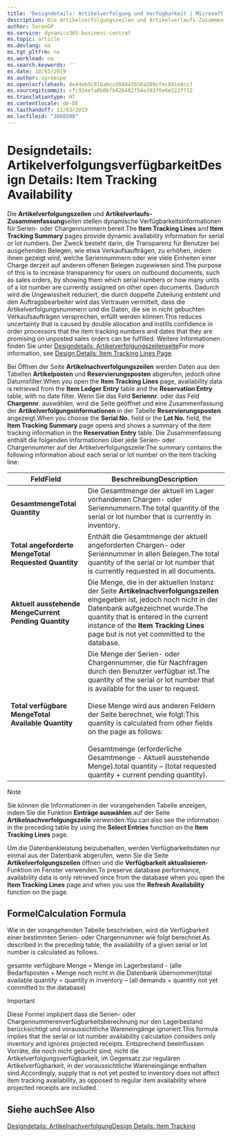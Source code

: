```yaml
---
title: 'Designdetails: Artikelverfolgung und Verfügbarkeit | Microsoft Docs'
description: Die Artikelverfolgungszeilen und Artikelverlaufs-Zusammenfassungsseiten stellen dynamische Verfügbarkeitsinformationen für Serien- oder Chargennummern bereit. Der Zweck besteht darin, die Transparenz für Benutzer bei ausgehenden Belegen, wie etwa Verkaufsaufträgen, zu erhöhen, indem ihnen gezeigt wird, welche Seriennummern oder wie viele Einheiten einer Charge derzeit auf anderen offenen Belegen zugewiesen sind.
author: SorenGP
ms.service: dynamics365-business-central
ms.topic: article
ms.devlang: na
ms.tgt_pltfrm: na
ms.workload: na
ms.search.keywords: ''
ms.date: 10/01/2019
ms.author: sgroespe
ms.openlocfilehash: 8e44eb5c81babccd88443b50a209cfec891e8cc7
ms.sourcegitcommit: cfc92eefa8b06fb426482f54e393f0e6e222f712
ms.translationtype: HT
ms.contentlocale: de-DE
ms.lasthandoff: 12/03/2019
ms.locfileid: "2880208"
---
```

# <a name="design-details-item-tracking-availability"></a><span data-ttu-id="2e245-104">Designdetails: Artikelverfolgungsverfügbarkeit</span><span class="sxs-lookup"><span data-stu-id="2e245-104">Design Details: Item Tracking Availability</span></span>
<span data-ttu-id="2e245-105">Die **Artikelverfolgungszeilen** und **Artikelverlaufs-Zusammenfassung**seiten stellen dynamische Verfügbarkeitsinformationen für Serien- oder Chargennummern bereit.</span><span class="sxs-lookup"><span data-stu-id="2e245-105">The **Item Tracking Lines** and **Item Tracking Summary** pages provide dynamic availability information for serial or lot numbers.</span></span> <span data-ttu-id="2e245-106">Der Zweck besteht darin, die Transparenz für Benutzer bei ausgehenden Belegen, wie etwa Verkaufsaufträgen, zu erhöhen, indem ihnen gezeigt wird, welche Seriennummern oder wie viele Einheiten einer Charge derzeit auf anderen offenen Belegen zugewiesen sind.</span><span class="sxs-lookup"><span data-stu-id="2e245-106">The purpose of this is to increase transparency for users on outbound documents, such as sales orders, by showing them which serial numbers or how many units of a lot number are currently assigned on other open documents.</span></span> <span data-ttu-id="2e245-107">Dadurch wird die Ungewissheit reduziert, die durch doppelte Zuteilung entsteht und den Auftragsbearbeiter wird das Vertrauen vermittelt, dass die Artikelverfolgungsnummern und die Daten, die sie in nicht gebuchten Verkaufsaufträgen versprechen, erfüllt werden können.</span><span class="sxs-lookup"><span data-stu-id="2e245-107">This reduces uncertainty that is caused by double allocation and instills confidence in order processors that the item tracking numbers and dates that they are promising on unposted sales orders can be fulfilled.</span></span> <span data-ttu-id="2e245-108">Weitere Informationen finden Sie unter [Designdetails: Artikelverfolgungszeilenseite](design-details-item-tracking-lines-window.md)</span><span class="sxs-lookup"><span data-stu-id="2e245-108">For more information, see [Design Details: Item Tracking Lines Page](design-details-item-tracking-lines-window.md).</span></span>  

 <span data-ttu-id="2e245-109">Bei Öffnen der Seite **Artikelnachverfolgungszeilen** werden Daten aus den Tabellen **Artikelposten** und **Reservierungsposten** abgerufen, jedoch ohne Datumsfilter.</span><span class="sxs-lookup"><span data-stu-id="2e245-109">When you open the **Item Tracking Lines** page, availability data is retrieved from the **Item Ledger Entry** table and the **Reservation Entry** table, with no date filter.</span></span> <span data-ttu-id="2e245-110">Wenn Sie das Feld **Seriennr**. oder das Feld **Chargennr**. auswählen, wird die Seite geöffnet und eine Zusammenfassung der **Artikelverfolgungsinformationen** in der Tabelle **Reservierungsposten** angezeigt.</span><span class="sxs-lookup"><span data-stu-id="2e245-110">When you choose the **Serial No.** field or the **Lot No.** field, the **Item Tracking Summary** page opens and shows a summary of the item tracking information in the **Reservation Entry** table.</span></span> <span data-ttu-id="2e245-111">Die Zusammenfassung enthält die folgenden Informationen über jede Serien- oder Chargennummer auf der Artikelverfolgungszeile:</span><span class="sxs-lookup"><span data-stu-id="2e245-111">The summary contains the following information about each serial or lot number on the item tracking line:</span></span>  

|<span data-ttu-id="2e245-112">Feld</span><span class="sxs-lookup"><span data-stu-id="2e245-112">Field</span></span>|<span data-ttu-id="2e245-113">Beschreibung</span><span class="sxs-lookup"><span data-stu-id="2e245-113">Description</span></span>|  
|---------------------------------|---------------------------------------|  
|<span data-ttu-id="2e245-114">**Gesamtmenge**</span><span class="sxs-lookup"><span data-stu-id="2e245-114">**Total Quantity**</span></span>|<span data-ttu-id="2e245-115">Die Gesamtmenge der aktuell im Lager vorhandenen Chargen- oder Seriennummern.</span><span class="sxs-lookup"><span data-stu-id="2e245-115">The total quantity of the serial or lot number that is currently in inventory.</span></span>|  
|<span data-ttu-id="2e245-116">**Total angeforderte Menge**</span><span class="sxs-lookup"><span data-stu-id="2e245-116">**Total Requested Quantity**</span></span>|<span data-ttu-id="2e245-117">Enthält die Gesamtmenge der aktuell angeforderten Chargen- oder Seriennummer in allen Belegen.</span><span class="sxs-lookup"><span data-stu-id="2e245-117">The total quantity of the serial or lot number that is currently requested in all documents.</span></span>|  
|<span data-ttu-id="2e245-118">**Aktuell ausstehende Menge**</span><span class="sxs-lookup"><span data-stu-id="2e245-118">**Current Pending Quantity**</span></span>|<span data-ttu-id="2e245-119">Die Menge, die in der aktuellen Instanz der Seite **Artikelnachverfolgungszeilen** eingegeben ist, jedoch noch nicht in der Datenbank aufgezeichnet wurde.</span><span class="sxs-lookup"><span data-stu-id="2e245-119">The quantity that is entered in the current instance of the **Item Tracking Lines** page but is not yet committed to the database.</span></span>|  
|<span data-ttu-id="2e245-120">**Total verfügbare Menge**</span><span class="sxs-lookup"><span data-stu-id="2e245-120">**Total Available Quantity**</span></span>|<span data-ttu-id="2e245-121">Die Menge der Serien- oder Chargennummer, die für Nachfragen durch den Benutzer verfügbar ist.</span><span class="sxs-lookup"><span data-stu-id="2e245-121">The quantity of the serial or lot number that is available for the user to request.</span></span><br /><br /> <span data-ttu-id="2e245-122">Diese Menge wird aus anderen Feldern der Seite berechnet, wie folgt:</span><span class="sxs-lookup"><span data-stu-id="2e245-122">This quantity is calculated from other fields on the page as follows:</span></span><br /><br /> <span data-ttu-id="2e245-123">Gesamtmenge (erforderliche Gesamtmenge - Aktuell ausstehende Menge).</span><span class="sxs-lookup"><span data-stu-id="2e245-123">total quantity – (total requested quantity + current pending quantity).</span></span>|  

> [!NOTE]  
>  <span data-ttu-id="2e245-124">Sie können die Informationen in der vorangehenden Tabelle anzeigen, indem Sie die Funktion **Einträge auswählen** auf der Seite **Artikelnachverfolgungszeile** verwenden.</span><span class="sxs-lookup"><span data-stu-id="2e245-124">You can also see the information in the preceding table by using the **Select Entries** function on the **Item Tracking Lines** page.</span></span>  

 <span data-ttu-id="2e245-125">Um die Datenbankleistung beizubehalten, werden Verfügbarkeitsdaten nur einmal aus der Datenbank abgerufen, wenn Sie die Seite **Artikelverfolgungszeilen** öffnen und die **Verfügbarkeit aktualisieren**-Funktion im Fenster verwenden.</span><span class="sxs-lookup"><span data-stu-id="2e245-125">To preserve database performance, availability data is only retrieved once from the database when you open the **Item Tracking Lines** page and when you use the **Refresh Availability** function on the page.</span></span>  

## <a name="calculation-formula"></a><span data-ttu-id="2e245-126">Formel</span><span class="sxs-lookup"><span data-stu-id="2e245-126">Calculation Formula</span></span>  
 <span data-ttu-id="2e245-127">Wie in der vorangehenden Tabelle beschrieben, wird die Verfügbarkeit einer bestimmten Serien- oder Chargennummer wie folgt berechnet.</span><span class="sxs-lookup"><span data-stu-id="2e245-127">As described in the preceding table, the availability of a given serial or lot number is calculated as follows.</span></span>  

 <span data-ttu-id="2e245-128">gesamte verfügbare Menge = Menge im Lagerbestand - (alle Bedarfsposten + Menge noch nicht in die Datenbank übernommen)</span><span class="sxs-lookup"><span data-stu-id="2e245-128">total available quantity = quantity in inventory – (all demands + quantity not yet committed to the database)</span></span>  

> [!IMPORTANT]  
>  <span data-ttu-id="2e245-129">Diese Formel impliziert dass die Serien- oder Chargennummerenverfügbarkeitsberechnung nur den Lagerbestand berücksichtigt und voraussichtliche Wareneingänge ignoriert.</span><span class="sxs-lookup"><span data-stu-id="2e245-129">This formula implies that the serial or lot number availability calculation considers only inventory and ignores projected receipts.</span></span> <span data-ttu-id="2e245-130">Entsprechend beeinflussen Vorräte, die noch nicht gebucht sind, nicht die Artikelverfolgungsverfügbarkeit, im Gegensatz zur regulären Artikelverfügbarkeit, in der voraussichtliche Wareneingänge enthalten sind.</span><span class="sxs-lookup"><span data-stu-id="2e245-130">Accordingly, supply that is not yet posted to inventory does not affect item tracking availability, as opposed to regular item availability where projected receipts are included.</span></span>  

## <a name="see-also"></a><span data-ttu-id="2e245-131">Siehe auch</span><span class="sxs-lookup"><span data-stu-id="2e245-131">See Also</span></span>  
 [<span data-ttu-id="2e245-132">Designdetails: Artikelnachverfolgung</span><span class="sxs-lookup"><span data-stu-id="2e245-132">Design Details: Item Tracking</span></span>](design-details-item-tracking.md)

